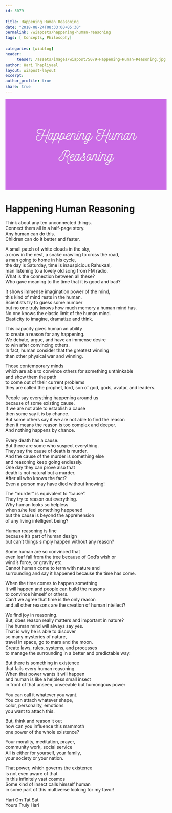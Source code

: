 ```yaml
--- 
id: 5079

title: Happening Human Reasoning
date: "2018-08-24T08:33:00+05:30"
permalink: /wiaposts/happening-human-reasoning
tags: [ Concepts, Philosophy]    

categories: [wiablog] 
header:
     teaser: /assets/images/wiapost/5079-Happening-Human-Reasoning.jpg
author: Hari Thapliyaal 
layout: wiapost-layout
excerpt:  
author_profile: true 
share: true 
---
```


![Happening Human Reasoning](/assets/images/wiapost/5079-Happening-Human-Reasoning.jpg)     
   
# Happening Human Reasoning
       
Think about any ten unconnected things.     
Connect them all in a half-page story.     
Any human can do this.     
Children can do it better and faster.    
    
A small patch of white clouds in the sky,     
a crow in the nest, a snake crawling to cross the road,     
a man going to home in his cycle,     
the day is Saturday, time is inauspicious Rahukaal,     
man listening to a lovely old song from FM radio.     
What is the connection between all these?     
Who gave meaning to the time that it is good and bad?    
    
It shows immense imagination power of the mind,     
this kind of mind rests in the human.     
Scientists try to guess some number     
but no one truly knows how much memory a human mind has.     
No one knows the elastic limit of the human mind.     
Elasticity to imagine, dramatize and think.    
    
This capacity gives human an ability     
to create a reason for any happening.     
We debate, argue, and have an immense desire     
to win after convincing others.     
In fact, human consider that the greatest winning     
than other physical war and winning.    
    
Those contemporary minds     
which are able to convince others for something unthinkable     
and show them the path     
to come out of their current problems     
they are called the prophet, lord, son of god, gods, avatar, and leaders.    
    
People say everything happening around us     
because of some existing cause.     
If we are not able to establish a cause     
then some say it is by chance.     
But some others say if we are not able to find the reason     
then it means the reason is too complex and deeper.     
And nothing happens by chance.    
    
Every death has a cause.     
But there are some who suspect everything.     
They say the cause of death is murder.     
And the cause of the murder is something else     
and reasoning keep going endlessly.     
One day they can prove also that     
death is not natural but a murder.     
After all who knows the fact?     
Even a person may have died without knowing!    
    
The “murder” is equivalent to “cause”.     
They try to reason out everything.     
Why human looks so helpless     
when s/he feel something happened     
but the cause is beyond the apprehension     
of any living intelligent being?    
    
Human reasoning is fine     
because it’s part of human design     
but can’t things simply happen without any reason?    
    
Some human are so convinced that     
even leaf fall from the tree because of God’s wish or     
wind’s force, or gravity etc.     
Cannot human come to term with nature and     
surrounding and say it happened because the time has come.    
    
When the time comes to happen something     
It will happen and people can build the reasons     
to convince himself or others.     
Can’t we agree that time is the only reason     
and all other reasons are the creation of human intellect?    
    
We find joy in reasoning.     
But, does reason really matters and important in nature?     
The human mind will always say yes.     
That is why he is able to discover     
so many mysteries of nature,     
travel in space, go to mars and the moon.     
Create laws, rules, systems, and processes     
to manage the surrounding in a better and predictable way.    
    
But there is something in existence     
that fails every human reasoning.     
When that power wants it will happen     
and human is like a helpless small insect     
in front of that unseen, unseeable but humongous power    
    
You can call it whatever you want.     
You can attach whatever shape,     
color, personality, emotions     
you want to attach this.    
    
But, think and reason it out     
how can you influence this mammoth     
one power of the whole existence?    
    
Your morality, meditation, prayer,     
community work, social service     
All is either for yourself, your family,     
your society or your nation.    
    
That power, which governs the existence     
is not even aware of that     
in this infinitely vast cosmos     
Some kind of insect calls himself human     
in some part of this multiverse looking for my favor!    
    
Hari Om Tat Sat     
Yours Truly Hari    
